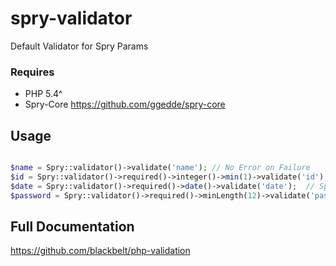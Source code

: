 # spry-validator
Default Validator for Spry Params

### Requires
* PHP 5.4^
* Spry-Core https://github.com/ggedde/spry-core

## Usage

```php

$name = Spry::validator()->validate('name'); // No Error on Failure
$id = Spry::validator()->required()->integer()->min(1)->validate('id'); // Spry Stop Error if Empty or not an Integer
$date = Spry::validator()->required()->date()->validate('date');  // Spry Stop Error if Empty or not a Date format
$password = Spry::validator()->required()->minLength(12)->validate('password');  // Spry Stop Error if Length is less then 12

```

## Full Documentation
https://github.com/blackbelt/php-validation
